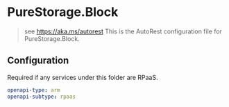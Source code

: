 # PureStorage.Block

> see https://aka.ms/autorest
> This is the AutoRest configuration file for PureStorage.Block.

## Configuration

Required if any services under this folder are RPaaS.

```yaml
openapi-type: arm
openapi-subtype: rpaas
```
